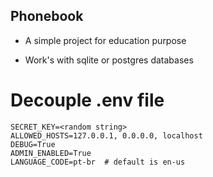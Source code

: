## Phonebook

- A simple project for education purpose

- Work's with sqlite or postgres databases

# Decouple .env file

```
SECRET_KEY=<random string>
ALLOWED_HOSTS=127.0.0.1, 0.0.0.0, localhost
DEBUG=True
ADMIN_ENABLED=True
LANGUAGE_CODE=pt-br  # default is en-us
```
